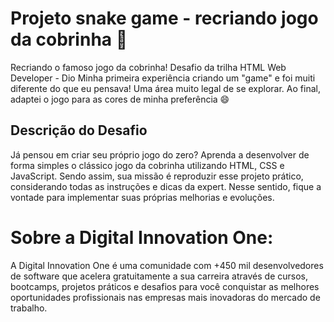 # Projeto snake game - recriando jogo da cobrinha 🐍
 Recriando o famoso jogo da cobrinha! Desafio da trilha HTML Web Developer - Dio
 Minha primeira experiência criando um "game" e foi muiti diferente do que eu pensava! Uma área muito legal de se explorar. Ao final, adaptei o jogo para as cores de minha preferência 😄
 
 ## Descrição do Desafio
Já pensou em criar seu próprio jogo do zero? Aprenda a desenvolver de forma simples o clássico jogo da cobrinha utilizando HTML, CSS e JavaScript. Sendo assim, sua missão é reproduzir esse projeto prático, considerando todas as instruções e dicas da expert. Nesse sentido, fique a vontade para implementar suas próprias melhorias e evoluções.

# Sobre a Digital Innovation One:
A Digital Innovation One é uma comunidade com +450 mil desenvolvedores de software que acelera gratuitamente a sua carreira através de cursos, bootcamps, projetos práticos e desafios para você conquistar as melhores oportunidades profissionais nas empresas mais inovadoras do mercado de trabalho.


